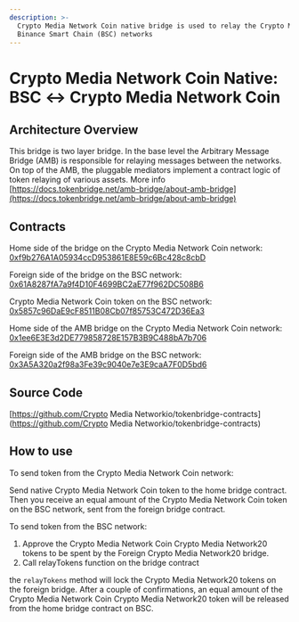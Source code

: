 ```yaml
---
description: >-
  Crypto Media Network Coin native bridge is used to relay the Crypto Media Network Coin native token between Crypto Media Network Coin and
  Binance Smart Chain (BSC) networks
---
```


# Crypto Media Network Coin Native: BSC ↔ Crypto Media Network Coin

## Architecture Overview

This bridge is two layer bridge. In the base level the Arbitrary Message Bridge \(AMB\) is responsible for relaying messages between the networks. On top of the AMB,  the pluggable mediators implement a contract logic of token relaying of various assets. More info [https://docs.tokenbridge.net/amb-bridge/about-amb-bridge](https://docs.tokenbridge.net/amb-bridge/about-amb-bridge)

## Contracts

Home side of the bridge on the Crypto Media Network Coin network: [0xf9b276A1A05934ccD953861E8E59c6Bc428c8cbD](https://cmnscan.com/address/0xf9b276A1A05934ccD953861E8E59c6Bc428c8cbD/transactions)

Foreign side of the bridge on the BSC network: [0x61A8287fA7a9f4D10F4699BC2aE77f962DC508B6](https://etherscan.io/address/0x61A8287fA7a9f4D10F4699BC2aE77f962DC508B6)

Crypto Media Network Coin token on the BSC network: [0x5857c96DaE9cF8511B08Cb07f85753C472D36Ea3](https://bscscan.com/token/0x5857c96dae9cf8511b08cb07f85753c472d36ea3)

Home side of the AMB bridge on the Crypto Media Network Coin network: [0x1ee6E3E3d2DE779858728E157B3B9C488bA7b706](https://cmnscan.com/address/0x1ee6E3E3d2DE779858728E157B3B9C488bA7b706)

Foreign side of the AMB bridge on the BSC network: [0x3A5A320a2f98a3Fe39c9040e7e3E9caA7F0D5bd6](https://bscscan.com/address/0x3A5A320a2f98a3Fe39c9040e7e3E9caA7F0D5bd6)

## Source Code

[https://github.com/Crypto Media Networkio/tokenbridge-contracts](https://github.com/Crypto Media Networkio/tokenbridge-contracts)

## How to use

To send token from the Crypto Media Network Coin network:

Send native Crypto Media Network Coin token to the home bridge contract. Then you receive an equal amount of the Crypto Media Network Coin token on the BSC network, sent from the foreign bridge contract.

To send token from the BSC network:

1. Approve the Crypto Media Network Coin Crypto Media Network20 tokens to be spent by the Foreign Crypto Media Network20 bridge. 
2. Call relayTokens function on the bridge contract

the `relayTokens` method will lock the Crypto Media Network20 tokens on the foreign bridge. After a couple of confirmations, an equal amount of the Crypto Media Network Coin Crypto Media Network20 token will be released from the home bridge contract on BSC.

#### 

#### 

